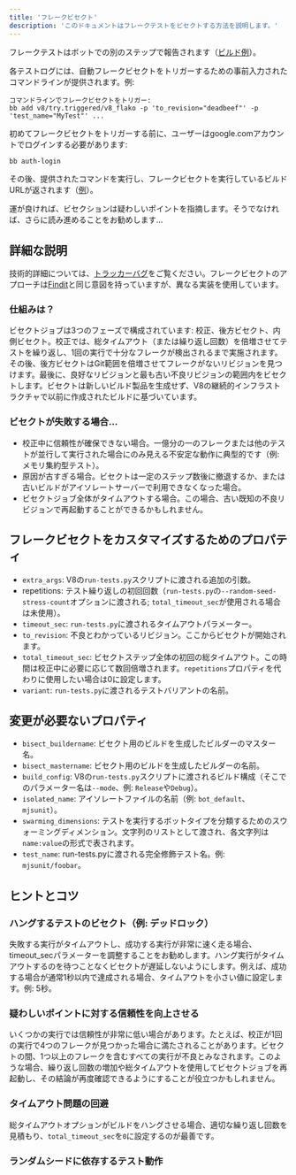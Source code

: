 ```yaml
---
title: 'フレークビセクト'
description: 'このドキュメントはフレークテストをビセクトする方法を説明します。'
---
```

フレークテストはボットでの別のステップで報告されます（[ビルド例](https://ci.chromium.org/ui/p/v8/builders/ci/V8%20Linux64%20TSAN/38630/overview)）。

各テストログには、自動フレークビセクトをトリガーするための事前入力されたコマンドラインが提供されます。例:

```
コマンドラインでフレークビセクトをトリガー:
bb add v8/try.triggered/v8_flako -p 'to_revision="deadbeef"' -p 'test_name="MyTest"' ...
```

初めてフレークビセクトをトリガーする前に、ユーザーはgoogle.comアカウントでログインする必要があります:

```bash
bb auth-login
```

その後、提供されたコマンドを実行し、フレークビセクトを実行しているビルドURLが返されます（[例](https://ci.chromium.org/ui/p/v8/builders/try.triggered/v8_flako/b8836020260675019825/overview)）。

運が良ければ、ビセクションは疑わしいポイントを指摘します。そうでなければ、さらに読み進めることをお勧めします…

## 詳細な説明

技術的詳細については、[トラッカーバグ](https://crbug.com/711249)をご覧ください。フレークビセクトのアプローチは[Findit](https://sites.google.com/chromium.org/cat/findit)と同じ意図を持っていますが、異なる実装を使用しています。

### 仕組みは？

ビセクトジョブは3つのフェーズで構成されています: 校正、後方ビセクト、内側ビセクト。校正では、総タイムアウト（または繰り返し回数）を倍増させてテストを繰り返し、1回の実行で十分なフレークが検出されるまで実施されます。その後、後方ビセクトはGit範囲を倍増させてフレークがないリビジョンを見つけます。最後に、良好なリビジョンと最も古い不良リビジョンの範囲内をビセクトします。ビセクトは新しいビルド製品を生成せず、V8の継続的インフラストラクチャで以前に作成されたビルドに基づいています。

### ビセクトが失敗する場合…

- 校正中に信頼性が確保できない場合。一億分の一のフレークまたは他のテストが並行して実行された場合にのみ見える不安定な動作に典型的です（例: メモリ集約型テスト）。
- 原因が古すぎる場合。ビセクトは一定のステップ数後に撤退するか、または古いビルドがアイソレートサーバーで利用できなくなった場合。
- ビセクトジョブ全体がタイムアウトする場合。この場合、古い既知の不良リビジョンで再起動することができるかもしれません。

## フレークビセクトをカスタマイズするためのプロパティ

- `extra_args`: V8の`run-tests.py`スクリプトに渡される追加の引数。
- repetitions: テスト繰り返しの初回回数（`run-tests.py`の`--random-seed-stress-count`オプションに渡される; `total_timeout_sec`が使用される場合は未使用）。
- `timeout_sec`: `run-tests.py`に渡されるタイムアウトパラメーター。
- `to_revision`: 不良とわかっているリビジョン。ここからビセクトが開始されます。
- `total_timeout_sec`: ビセクトステップ全体の初回の総タイムアウト。この時間は校正中に必要に応じて数回倍増されます。`repetitions`プロパティを代わりに使用したい場合は0に設定します。
- `variant`: `run-tests.py`に渡されるテストバリアントの名前。

## 変更が必要ないプロパティ

- `bisect_buildername`: ビセクト用のビルドを生成したビルダーのマスター名。
- `bisect_mastername`: ビセクト用のビルドを生成したビルダーの名前。
- `build_config`: V8の`run-tests.py`スクリプトに渡されるビルド構成（そこでのパラメーター名は`--mode`、例: `Release`や`Debug`）。
- `isolated_name`: アイソレートファイルの名前（例: `bot_default`、`mjsunit`）。
- `swarming_dimensions`: テストを実行するボットタイプを分類するためのスウォーミングディメンション。文字列のリストとして渡され、各文字列は`name:value`の形式で表されます。
- `test_name`: run-tests.pyに渡される完全修飾テスト名。例: `mjsunit/foobar`。

## ヒントとコツ

### ハングするテストのビセクト（例: デッドロック）

失敗する実行がタイムアウトし、成功する実行が非常に速く走る場合、timeout_secパラメーターを調整することをお勧めします。ハング実行がタイムアウトするのを待つことなくビセクトが遅延しないようにします。例えば、成功する場合が通常1秒以内で達成される場合、タイムアウトを小さい値に設定します。例: 5秒。

### 疑わしいポイントに対する信頼性を向上させる

いくつかの実行では信頼性が非常に低い場合があります。たとえば、校正が1回の実行で4つのフレークが見つかった場合に満たされることがあります。ビセクトの間、1つ以上のフレークを含むすべての実行が不良とみなされます。このような場合、繰り返し回数の増加や総タイムアウトを使用してビセクトジョブを再起動し、その結論が再度確認できるようにすることが役立つかもしれません。

### タイムアウト問題の回避

総タイムアウトオプションがビルドをハングさせる場合、適切な繰り返し回数を見積もり、`total_timeout_sec`を`0`に設定するのが最善です。

### ランダムシードに依存するテスト動作
